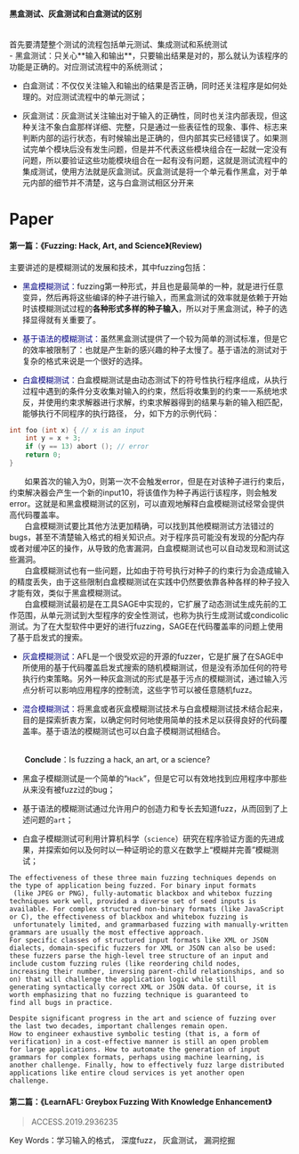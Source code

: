 #### 黑盒测试、灰盒测试和白盒测试的区别
<br>
首先要清楚整个测试的流程包括单元测试、集成测试和系统测试<br>
- 黑盒测试：只关心**输入和输出**，只要输出结果是对的，那么就认为该程序的功能是正确的。对应测试流程中的系统测试；

- 白盒测试：不仅仅关注输入和输出的结果是否正确，同时还关注程序是如何处理的。对应测试流程中的单元测试；

- 灰盒测试：灰盒测试关注输出对于输入的正确性，同时也关注内部表现，但这种关注不象白盒那样详细、完整，只是通过一些表征性的现象、事件、标志来判断内部的运行状态，有时候输出是正确的，但内部其实已经错误了。如果测试完单个模块后没有发生问题，但是并不代表这些模块组合在一起就一定没有问题，所以要验证这些功能模块组合在一起有没有问题，这就是测试流程中的集成测试，使用方法就是灰盒测试。灰盒测试是将一个单元看作黑盒，对于单元内部的细节并不清楚，这与白盒测试相区分开来

# Paper

#### 第一篇：《Fuzzing: Hack, Art, and Science》(Review)

  主要讲述的是模糊测试的发展和技术，其中fuzzing包括：
  
- <font color = "navy">黑盒模糊测试：</font>fuzzing第一种形式，并且也是最简单的一种，就是进行任意变异，然后再将这些编译的种子进行输入，而黑盒测试的效率就是依赖于开始时该模糊测试过程的**各种形式多样的种子输入**，所以对于黑盒测试，种子的选择显得就有关重要了。
  
- <font color = "navy">基于语法的模糊测试：</font>虽然黑盒测试提供了一个较为简单的测试标准，但是它的效率被限制了：也就是产生新的感兴趣的种子太慢了。基于语法的测试对于复杂的格式来说是一个很好的选择。
  
- <font color = "navy">白盒模糊测试：</font>白盒模糊测试是由动态测试下的符号性执行程序组成，从执行过程中遇到的条件分支收集对输入的约束，然后将收集到的约束一一系统地求反，并使用约束求解器进行求解，约束求解器得到的结果与新的输入相匹配，能够执行不同程序的执行路径，
分，如下方的示例代码：

```C 
int foo (int x) { // x is an input
    int y = x + 3;
    if (y == 13) abort (); // error
    return 0;
}
```
&nbsp;&nbsp;&nbsp;&nbsp;&nbsp;&nbsp;&nbsp;如果首次的输入为0，则第一次不会触发error，但是在对该种子进行约束后，约束解决器会产生一个新的input10，将该值作为种子再运行该程序，则会触发error。这就是和黑盒模糊测试的区别，可以直观地解释白盒模糊测试经常会提供高代码覆盖率。
<br>&nbsp;&nbsp;&nbsp;&nbsp;&nbsp;&nbsp;&nbsp;白盒模糊测试要比其他方法更加精确，可以找到其他模糊测试方法错过的bugs，甚至不清楚输入格式的相关知识点。对于程序员可能没有发现的分配内存或者对缓冲区的操作，从导致的危害漏洞，白盒模糊测试也可以自动发现和测试这些漏洞。
<br>&nbsp;&nbsp;&nbsp;&nbsp;&nbsp;&nbsp;&nbsp;白盒模糊测试也有一些问题，比如由于符号执行对种子的约束行为会造成输入的精度丢失，由于这些限制白盒模糊测试在实践中仍然要依靠各种各样的种子投入才能有效，类似于黑盒模糊测试。
<br>&nbsp;&nbsp;&nbsp;&nbsp;&nbsp;&nbsp;&nbsp;白盒模糊测试最初是在工具SAGE中实现的，它扩展了动态测试生成先前的工作范围，从单元测试到大型程序的安全性测试，也称为执行生成测试或condicolic测试。为了在大型软件中更好的进行fuzzing，SAGE在代码覆盖率的问题上使用了基于启发式的搜索。

- <font color = "navy">灰盒模糊测试：</font>AFL是一个很受欢迎的开源的fuzzer，它是扩展了在SAGE中所使用的基于代码覆盖启发式搜索的随机模糊测试，但是没有添加任何的符号执行约束策略。另外一种灰盒测试的形式是基于污点的模糊测试，通过输入污点分析可以影响应用程序的控制流，这些字节可以被任意随机fuzz。

- <font color = "navy">混合模糊测试：</font>将黑盒或者灰盒模糊测试技术与白盒模糊测试技术结合起来，目的是探索折衷方案，以确定何时何地使用简单的技术足以获得良好的代码覆盖率。基于语法的模糊测试也可以白盒子模糊测试相结合。


<br>&nbsp;&nbsp;&nbsp;&nbsp;&nbsp;&nbsp;&nbsp;**Conclude**：Is fuzzing a hack, an art, or a science?
- 黑盒子模糊测试是一个简单的“`Hack`”，但是它可以有效地找到应用程序中那些从来没有被fuzz过的bug；

- 基于语法的模糊测试通过允许用户的创造力和专长去知道fuzz，从而回到了上述问题的`art`；

- 白盒子模糊测试可利用计算机科学（`science`）研究在程序验证方面的先进成果，并探索如何以及何时以一种证明论的意义在数学上“模糊并完善”模糊测试；


```
The effectiveness of these three main fuzzing techniques depends on the type of application being fuzzed. For binary input formats
 (like JPEG or PNG), fully-automatic blackbox and whitebox fuzzing techniques work well, provided a diverse set of seed inputs is 
available. For complex structured non-binary formats (like JavaScript or C), the effectiveness of blackbox and whitebox fuzzing is
 unfortunately limited, and grammarbased fuzzing with manually-written grammars are usually the most effective approach. 
For specific classes of structured input formats like XML or JSON dialects, domain-specific fuzzers for XML or JSON can also be used: 
these fuzzers parse the high-level tree structure of an input and include custom fuzzing rules (like reordering child nodes, 
increasing their number, inversing parent-child relationships, and so on) that will challenge the application logic while still 
generating syntactically correct XML or JSON data. Of course, it is worth emphasizing that no fuzzing technique is guaranteed to 
find all bugs in practice.

Despite significant progress in the art and science of fuzzing over the last two decades, important challenges remain open. 
How to engineer exhaustive symbolic testing (that is, a form of verification) in a cost-effective manner is still an open problem 
for large applications. How to automate the generation of input grammars for complex formats, perhaps using machine learning, is 
another challenge. Finally, how to effectively fuzz large distributed applications like entire cloud services is yet another open 
challenge.
```

#### 第二篇：《LearnAFL: Greybox Fuzzing With Knowledge Enhancement》
> ACCESS.2019.2936235

Key Words：学习输入的格式， 深度fuzz， 灰盒测试， 漏洞挖掘



